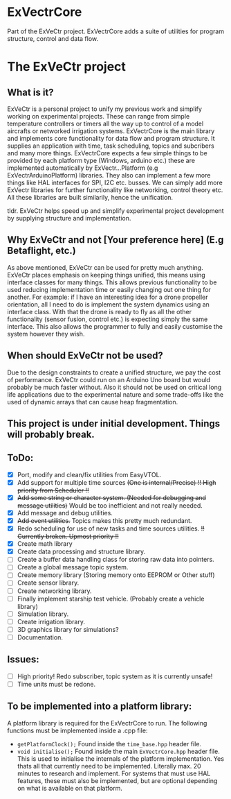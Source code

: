 # ExVectrCore
Part of the ExVeCtr project. 
ExVectrCore adds a suite of utilities for program structure, control and data flow.
# The ExVeCtr project
## What is it?
ExVeCtr is a personal project to unify my previous work and simplify working on experimental projects. These can range from simple temperature controllers or timers all the way up to control of a model aircrafts or networked irrigation systems.
ExVectrCore is the main library and implements core functionality for data flow and program structure. It supplies an application with time, task scheduling, topics and subcribers and many more things. ExVectrCore expects a few simple things to be provided by each platform type (Windows, arduino etc.) these are implemented automatically by ExVectr...Platform (e.g ExVectrArduinoPlatform) libraries. They also can implement a few more things like HAL interfaces for SPI, I2C etc. busses.
We can simply add more ExVectr libraries for further functionality like networking, control theory etc. All these libraries are built similarily, hence the unification.

tldr. ExVeCtr helps speed up and simplify experimental project development by supplying structure and implementation.
## Why ExVeCtr and not [Your preference here] (E.g Betaflight, etc.)
As above mentioned, ExVeCtr can be used for pretty much anything. ExVeCtr places emphasis on keeping things unified, this means using interface classes for many things. This allows previous functionality to be used reducing implementation time or easily changing out one thing for another.
For example: if I have an interesting idea for a drone propeller orientation, all I need to do is implement the system dynamics using an interface class. With that the drone is ready to fly as all the other functionality (sensor fusion, control etc.) is expecting simply the same interface. This also allows the programmer to fully and easily customise the system however they wish.
## When should ExVeCtr not be used?
Due to the design constraints to create a unified structure, we pay the cost of performance. ExVeCtr could run on an Arduino Uno board but would probably be much faster without. 
Also it should not be used on critical long life applications due to the experimental nature and some trade-offs like the used of dynamic arrays that can cause heap fragmentation. 

## **This project is under initial development. Things will probably break.**
## ToDo:
- [X] Port, modify and clean/fix utilities from EasyVTOL.
- [X] Add support for multiple time sources ~~(One is internal/Precise) !! High priority from Scheduler !!~~
- [X] ~~Add some string or character system. (Needed for debugging and message utilities)~~ Would be too inefficient and not really needed.
- [X] Add message and debug utilities.
- [X] ~~Add event utilities.~~ Topics makes this pretty much redundant.              
- [X] Redo scheduling for use of new tasks and time sources utilities.    ~~!! Currently broken. Upmost priority !!~~
- [X] Create math library
- [X] Create data processing and structure library.
- [ ] Create a buffer data handling class for storing raw data into pointers.
- [ ] Create a global message topic system.
- [ ] Create memory library (Storing memory onto EEPROM or Other stuff)
- [ ] Create sensor library.
- [ ] Create networking library.
- [ ] Finally implement starship test vehicle. (Probably create a vehicle library)
- [ ] Simulation library. 
- [ ] Create irrigation library. 
- [ ] 3D graphics library for simulations?
- [ ] Documentation.
## Issues:
- [ ] High priority! Redo subscriber, topic system as it is currently unsafe!
- [ ] Time units must be redone.
## To be implemented into a platform library:
A platform library is required for the ExVectrCore to run. The following functions must be implemented inside a .cpp file:
- `getPlatformClock();` Found inside the `time_base.hpp` header file.
- `void initialise();` Found inside the main `ExVectrCore.hpp` header file. This is used to initialise the internals of the platform implementation.
Yes thats all that currently need to be implemented. Literally max. 20 minutes to research and implement.
For systems that must use HAL features, these must also be implemented, but are optional depending on what is available on that platform.